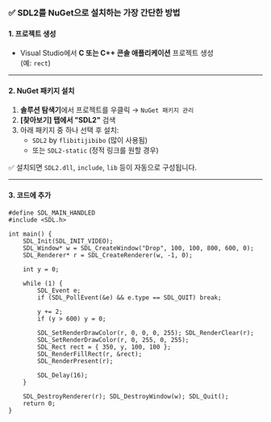 ### ✅ SDL2를 NuGet으로 설치하는 가장 간단한 방법

#### 1. 프로젝트 생성
- Visual Studio에서 **C 또는 C++ 콘솔 애플리케이션** 프로젝트 생성  
  (예: `rect`)

---

#### 2. NuGet 패키지 설치
1. **솔루션 탐색기**에서 프로젝트를 우클릭 → `NuGet 패키지 관리`
2. **[찾아보기] 탭에서 "SDL2"** 검색
3. 아래 패키지 중 하나 선택 후 설치:
   - `SDL2` by `flibitijibibo` (많이 사용됨)
   - 또는 `SDL2-static` (정적 링크를 원할 경우)

✅ 설치되면 `SDL2.dll`, `include`, `lib` 등이 자동으로 구성됩니다.

---

#### 3. 코드에 추가

```
#define SDL_MAIN_HANDLED
#include <SDL.h>

int main() {
    SDL_Init(SDL_INIT_VIDEO);
    SDL_Window* w = SDL_CreateWindow("Drop", 100, 100, 800, 600, 0);
    SDL_Renderer* r = SDL_CreateRenderer(w, -1, 0);

    int y = 0;

    while (1) {
        SDL_Event e;
        if (SDL_PollEvent(&e) && e.type == SDL_QUIT) break;

        y += 2;
        if (y > 600) y = 0;

        SDL_SetRenderDrawColor(r, 0, 0, 0, 255); SDL_RenderClear(r);
        SDL_SetRenderDrawColor(r, 0, 255, 0, 255);
        SDL_Rect rect = { 350, y, 100, 100 };
        SDL_RenderFillRect(r, &rect);
        SDL_RenderPresent(r);

        SDL_Delay(16);
    }

    SDL_DestroyRenderer(r); SDL_DestroyWindow(w); SDL_Quit();
    return 0;
}
```

